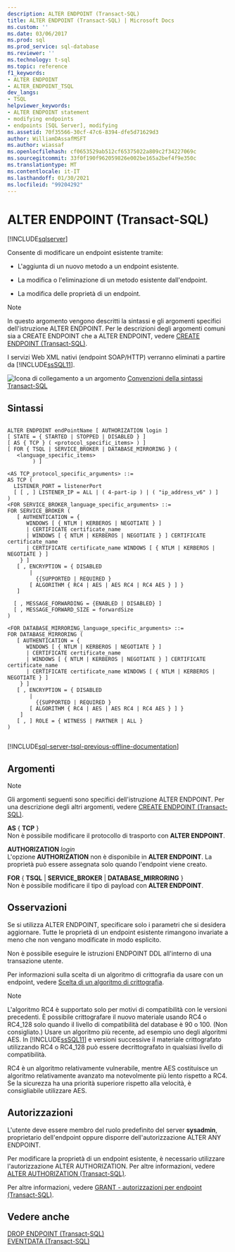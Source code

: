 ```yaml
---
description: ALTER ENDPOINT (Transact-SQL)
title: ALTER ENDPOINT (Transact-SQL) | Microsoft Docs
ms.custom: ''
ms.date: 03/06/2017
ms.prod: sql
ms.prod_service: sql-database
ms.reviewer: ''
ms.technology: t-sql
ms.topic: reference
f1_keywords:
- ALTER ENDPOINT
- ALTER_ENDPOINT_TSQL
dev_langs:
- TSQL
helpviewer_keywords:
- ALTER ENDPOINT statement
- modifying endpoints
- endpoints [SQL Server], modifying
ms.assetid: 70f35566-30cf-47c6-8394-dfe5d71629d3
author: WilliamDAssafMSFT
ms.author: wiassaf
ms.openlocfilehash: cf0653529ab512cf65375022a809c2f34227069c
ms.sourcegitcommit: 33f0f190f962059826e002be165a2bef4f9e350c
ms.translationtype: MT
ms.contentlocale: it-IT
ms.lasthandoff: 01/30/2021
ms.locfileid: "99204292"
---
```

# <a name="alter-endpoint-transact-sql"></a>ALTER ENDPOINT (Transact-SQL)
[!INCLUDE[sqlserver](../../includes/applies-to-version/sqlserver.md)]

  Consente di modificare un endpoint esistente tramite:  
  
-   L'aggiunta di un nuovo metodo a un endpoint esistente.  
  
-   La modifica o l'eliminazione di un metodo esistente dall'endpoint.  
  
-   La modifica delle proprietà di un endpoint.  
  
> [!NOTE]  
>  In questo argomento vengono descritti la sintassi e gli argomenti specifici dell'istruzione ALTER ENDPOINT. Per le descrizioni degli argomenti comuni sia a CREATE ENDPOINT che a ALTER ENDPOINT, vedere [CREATE ENDPOINT &#40;Transact-SQL&#41;](../../t-sql/statements/create-endpoint-transact-sql.md).  
  
 I servizi Web XML nativi (endpoint SOAP/HTTP) verranno eliminati a partire da [!INCLUDE[ssSQL11](../../includes/sssql11-md.md)].  
  
 ![Icona di collegamento a un argomento](../../database-engine/configure-windows/media/topic-link.gif "Icona di collegamento a un argomento") [Convenzioni della sintassi Transact-SQL](../../t-sql/language-elements/transact-sql-syntax-conventions-transact-sql.md)  
  
## <a name="syntax"></a>Sintassi  
  
```syntaxsql
  
ALTER ENDPOINT endPointName [ AUTHORIZATION login ]  
[ STATE = { STARTED | STOPPED | DISABLED } ]  
[ AS { TCP } ( <protocol_specific_items> ) ]  
[ FOR { TSQL | SERVICE_BROKER | DATABASE_MIRRORING } (  
   <language_specific_items>  
        ) ]  
  
<AS TCP_protocol_specific_arguments> ::=  
AS TCP (  
  LISTENER_PORT = listenerPort  
  [ [ , ] LISTENER_IP = ALL | ( 4-part-ip ) | ( "ip_address_v6" ) ]  
)  
<FOR SERVICE_BROKER_language_specific_arguments> ::=  
FOR SERVICE_BROKER (  
   [ AUTHENTICATION = {   
      WINDOWS [ { NTLM | KERBEROS | NEGOTIATE } ]  
      | CERTIFICATE certificate_name   
      | WINDOWS [ { NTLM | KERBEROS | NEGOTIATE } ] CERTIFICATE certificate_name   
      | CERTIFICATE certificate_name WINDOWS [ { NTLM | KERBEROS | NEGOTIATE } ]   
    } ]  
   [ , ENCRYPTION = { DISABLED   
       |   
         {{SUPPORTED | REQUIRED }   
       [ ALGORITHM { RC4 | AES | AES RC4 | RC4 AES } ] }   
   ]  
  
  [ , MESSAGE_FORWARDING = {ENABLED | DISABLED} ]  
  [ , MESSAGE_FORWARD_SIZE = forwardSize  
)  
  
<FOR DATABASE_MIRRORING_language_specific_arguments> ::=  
FOR DATABASE_MIRRORING (  
   [ AUTHENTICATION = {   
      WINDOWS [ { NTLM | KERBEROS | NEGOTIATE } ]  
      | CERTIFICATE certificate_name   
      | WINDOWS [ { NTLM | KERBEROS | NEGOTIATE } ] CERTIFICATE certificate_name   
      | CERTIFICATE certificate_name WINDOWS [ { NTLM | KERBEROS | NEGOTIATE } ]   
    } ]  
   [ , ENCRYPTION = { DISABLED   
       |   
         {{SUPPORTED | REQUIRED }   
       [ ALGORITHM { RC4 | AES | AES RC4 | RC4 AES } ] }   
    ]   
   [ , ] ROLE = { WITNESS | PARTNER | ALL }  
)  
  
```  
  
[!INCLUDE[sql-server-tsql-previous-offline-documentation](../../includes/sql-server-tsql-previous-offline-documentation.md)]

## <a name="arguments"></a>Argomenti
  
> [!NOTE]  
>  Gli argomenti seguenti sono specifici dell'istruzione ALTER ENDPOINT. Per una descrizione degli altri argomenti, vedere [CREATE ENDPOINT &#40;Transact-SQL&#41;](../../t-sql/statements/create-endpoint-transact-sql.md).  
  
 **AS** { **TCP** }  
 Non è possibile modificare il protocollo di trasporto con **ALTER ENDPOINT**.  
  
 **AUTHORIZATION** *login*  
 L'opzione **AUTHORIZATION** non è disponibile in **ALTER ENDPOINT**. La proprietà può essere assegnata solo quando l'endpoint viene creato.  
  
 **FOR** { **TSQL** | **SERVICE_BROKER** | **DATABASE_MIRRORING** }  
 Non è possibile modificare il tipo di payload con **ALTER ENDPOINT**.  
  
## <a name="remarks"></a>Osservazioni  
 Se si utilizza ALTER ENDPOINT, specificare solo i parametri che si desidera aggiornare. Tutte le proprietà di un endpoint esistente rimangono invariate a meno che non vengano modificate in modo esplicito.  
  
 Non è possibile eseguire le istruzioni ENDPOINT DDL all'interno di una transazione utente.  
  
 Per informazioni sulla scelta di un algoritmo di crittografia da usare con un endpoint, vedere [Scelta di un algoritmo di crittografia](../../relational-databases/security/encryption/choose-an-encryption-algorithm.md).  
  
> [!NOTE]  
>  L'algoritmo RC4 è supportato solo per motivi di compatibilità con le versioni precedenti. È possibile crittografare il nuovo materiale usando RC4 o RC4_128 solo quando il livello di compatibilità del database è 90 o 100. (Non consigliato.) Usare un algoritmo più recente, ad esempio uno degli algoritmi AES. In [!INCLUDE[ssSQL11](../../includes/sssql11-md.md)] e versioni successive il materiale crittografato utilizzando RC4 o RC4_128 può essere decrittografato in qualsiasi livello di compatibilità.  
>   
>  RC4 è un algoritmo relativamente vulnerabile, mentre AES costituisce un algoritmo relativamente avanzato ma notevolmente più lento rispetto a RC4. Se la sicurezza ha una priorità superiore rispetto alla velocità, è consigliabile utilizzare AES.  
  
## <a name="permissions"></a>Autorizzazioni  
 L'utente deve essere membro del ruolo predefinito del server **sysadmin**, proprietario dell'endpoint oppure disporre dell'autorizzazione ALTER ANY ENDPOINT.  
  
 Per modificare la proprietà di un endpoint esistente, è necessario utilizzare l'autorizzazione ALTER AUTHORIZATION. Per altre informazioni, vedere [ALTER AUTHORIZATION &#40;Transact-SQL&#41;](../../t-sql/statements/alter-authorization-transact-sql.md).  
  
 Per altre informazioni, vedere [GRANT - autorizzazioni per endpoint &#40;Transact-SQL&#41;](../../t-sql/statements/grant-endpoint-permissions-transact-sql.md).  
  
## <a name="see-also"></a>Vedere anche  
 [DROP ENDPOINT &#40;Transact-SQL&#41;](../../t-sql/statements/drop-endpoint-transact-sql.md)   
 [EVENTDATA &#40;Transact-SQL&#41;](../../t-sql/functions/eventdata-transact-sql.md)  
  
  
